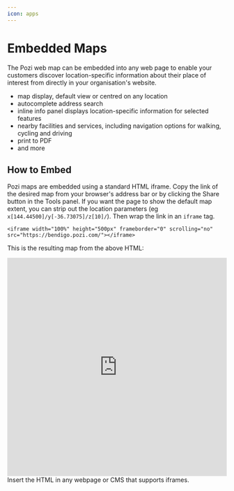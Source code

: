 ```yaml
---
icon: apps
---
```


# Embedded Maps

The Pozi web map can be embedded into any web page to enable your customers discover location-specific information about their place of interest from directly in your organisation's website.

* map display, default view or centred on any location
* autocomplete address search
* inline info panel displays location-specific information for selected features
* nearby facilities and services, including navigation options for walking, cycling and driving
* print to PDF
* and more

## How to Embed

Pozi maps are embedded using a standard HTML iframe. Copy the link of the desired map from your browser's address bar or by clicking the Share button in the Tools panel. If you want the page to show the default map extent, you can strip out the location parameters (eg `x[144.44500]/y[-36.73075]/z[10]/`). Then wrap the link in an `iframe` tag.

```
<iframe width="100%" height="500px" frameborder="0" scrolling="no" src="https://bendigo.pozi.com/"></iframe>
```

This is the resulting map from the above HTML:

<iframe width="100%" height="500px" frameborder="0" scrolling="no" src="https://bendigo.pozi.com/"></iframe>

</br>
Insert the HTML in any webpage or CMS that supports iframes.
